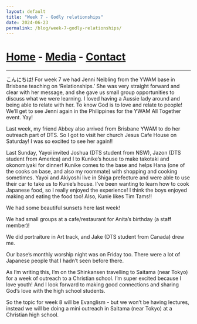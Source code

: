 ```yaml
---
layout: default
title: "Week 7 - Godly relationships"
date: 2024-06-23
permalink: /blog/week-7-godly-relationships/
---
```

# [Home](/) - [Media](/media.html) - [Contact](/contact.html)
---
<div id="imageGallery"></div>

<script>
$(document).ready(function() {
  $('[data-fancybox="gallery"]').fancybox({
    loop: true, // Enable infinite loop (circular navigation)
    buttons: [
      "zoom",
      "slideShow",
      "fullScreen",
      "thumbs",
      "close"
    ],
    animationEffect: "fade", // Transition effect
    transitionDuration: 500, // Duration of the transition
    keyboard: true // Enable keyboard navigation (arrows)
  });
});

    // Array of image file names (replace with your actual file names)
    var imageFiles = ['week7 (1).webp', 'week7 (2).webp', 'week7 (3).webp', 'week7 (4).webp', 'week7 (5).webp', 'week7 (6).webp', 'week7 (7).webp', 'week7 (8).webp', 'week7 (9).webp', 'week7 (10).webp', 'week7 (11).webp', 'week7 (12).webp', 'week7 (13).webp', 'week7 (14).webp', 'week7 (15).webp', 'week7 (16).webp', 'week7 (17).webp', 'week7 (18).webp', 'week7 (19).webp', 'week7 (20).webp', 'week7 (21).webp', 'week7 (22).webp', 'week7 (23).webp', 'week7 (24).webp', 'week7 (25).webp', 'week7 (26).webp', 'week7 (27).webp', 'week7 (28).webp', 'week7 (29).webp', 'week7 (30).webp']; // Add more as needed

    // Reference to the gallery container
    var galleryContainer = document.getElementById('imageGallery');

    // Loop through image files and generate HTML
    imageFiles.forEach(function(fileName) {
        var imagePath = 'https://raw.githubusercontent.com/to3b/to3b.github.io/main/_posts/week-7/' + fileName; // Adjust the path as necessary
        var caption = 'Image ' + fileName; // You can set dynamic captions here
        
        // Create <a> tag for each image
        var link = document.createElement('a');
        link.href = imagePath;
        link.setAttribute('data-fancybox', 'gallery'); // If using Fancybox or similar lightbox

        // Create <img> tag for each image
        var image = document.createElement('img');
        image.src = imagePath;
        image.alt = caption;

        // Append <img> to <a>
        link.appendChild(image);

        // Append <a> to gallery container
        galleryContainer.appendChild(link);
    });
</script>

こんにちは! For week 7 we had Jenni Neibling from the YWAM base in Brisbane teaching on ‘Relationships.’ She was very straight forward and clear with her message, and she gave us small group opportunities to discuss what we were learning. I loved having a Aussie lady around and being able to relate with her.  To know God is to love and relate to people! We’ll get to see Jenni again in the Philippines for the YWAM All Together event. Yay! 

Last week, my friend Abbey also arrived from Brisbane YWAM to do her outreach part of DTS. So I got to visit her church Jesus Cafe House on Saturday! I was so excited to see her again!!

Last Sunday, Yayoi invited Joshua (DTS student from NSW), Jazon (DTS student from America) and I to Kunike’s house to make takotaki and okonomiyaki for dinner! Kunike comes to the base and helps Hana (one of the cooks on base, and also my roommate) with shopping and cooking sometimes. Yayoi and Akiyoshi live in Shiga prefecture and were able to use their car to take us to Kunie’s house. I’ve been wanting to learn how to cook Japanese food, so I really enjoyed the experience! I think the boys enjoyed making and eating the food too! Also, Kunie likes Tim Tams!!

We had some beautiful sunsets here last week! 

We had small groups at a cafe/restaurant for Anita’s birthday (a staff member)! 

We did portraiture in Art track, and Jake (DTS student from Canada) drew me. 

Our base’s monthly worship night was on Friday too. There were a lot of Japanese people that I hadn’t seen before there. 

As I’m writing this, I’m on the Shinkansen travelling to Saitama (near Tokyo) for a week of outreach to a Christian school. I’m super excited because I love youth! And I look forward to making good connections and sharing God’s love with the high school students.

So the topic for week 8 will be Evanglism - but we won’t be having lectures, instead we will be doing a mini outreach in Saitama (near Tokyo) at a Christian high school. 
